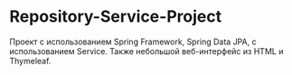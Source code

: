 # Repository-Service-Project
Проект с использованием Spring Framework, Spring Data JPA, с использованием Service.
Также небольшой веб-интерфейс из HTML и Thymeleaf.
